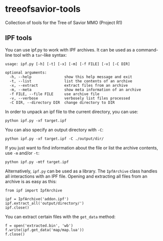 # treeofsavior-tools
Collection of tools for the Tree of Savior MMO (Project R1)

## IPF tools
You can use ipf.py to work with IPF archives. It can be used as a command-line tool with a `tar`-like syntax:

    usage: ipf.py [-h] [-t] [-x] [-m] [-f FILE] [-v] [-C DIR]

    optional arguments:
      -h, --help               show this help message and exit
      -t, --list               list the contents of an archive
      -x, --extract            extract files from an archive
      -m, --meta               show meta information of an archive
      -f FILE, --file FILE     use archive file
      -v, --verbose            verbosely list files processed
      -C DIR, --directory DIR  change directory to DIR
      
In order to unpack an ipf file to the current directory, you can use:

    python ipf.py -xf target.ipf
    
You can also specify an output directory with `-C`:

    python ipf.py -xf target.ipf -C ./output/dir/
    
If you just want to find information about the file or list the archive contents, use `-m` and/or `-t`:

    python ipf.py -mtf target.ipf
    
Alternatively, `ipf.py` can be used as a library. The `IpfArchive` class handles all interactions with an IPF file. Opening and extracting all files from an archive is as easy as this:

    from ipf import IpfArchive
    
    ipf = IpfArchive('addon.ipf')
    ipf.extract_all('output/directory/')
    ipf.close()
    
You can extract certain files with the `get_data` method:

    f = open('extracted.bin', 'wb')
    f.write(ipf.get_data('map/map.lua'))
    f.close()
